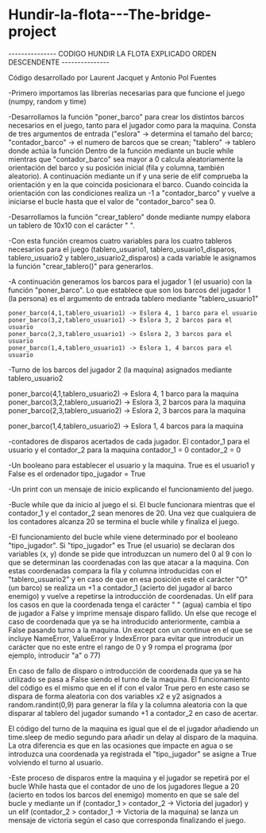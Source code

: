 # Hundir-la-flota---The-bridge-project

--------------- CODIGO HUNDIR LA FLOTA EXPLICADO ORDEN DESCENDENTE ---------------

Código desarrollado por Laurent Jacquet y Antonio Pol Fuentes

-Primero importamos las librerías necesarias para que funcione el juego (numpy, random y time)

-Desarrollamos la función "poner_barco" para crear los distintos barcos necesarios en el juego, tanto para el jugador como para la maquina.
Consta de tres argumentos de entrada ("eslora" -> determina el tamaño del barco; "contador_barco" -> el numero de barcos que se crean;
"tablero" -> tablero donde actúa la función
	Dentro de la función mediante un bucle while mientras que "contador_barco" sea mayor a 0 calcula aleatoriamente la orientación del barco
	y su posición inicial (fila y columna, también aleatorio). A continuación mediante un if y una serie de elif
	comprueba la orientación y en la que coincida posicionara el barco. Cuando coincida la orientación con las condiciones
	realiza un -1 a "contador_barco" y vuelve a iniciarse el bucle hasta que el valor de "contador_barco" sea 0.

-Desarrollamos la función "crear_tablero" donde mediante numpy elabora un tablero de 10x10 con el carácter " ".

-Con esta función creamos cuatro variables para los cuatro tableros necesarios para el juego (tablero_usuario1, tablero_usuario1_disparos, tablero_usuario2
y tablero_usuario2_disparos) a cada variable le asignamos la función "crear_tablero()" para generarlos.

-A continuación generamos los barcos para el jugador 1 (el usuario) con la función "poner_barco". Lo que establece que son los barcos
del jugador 1 (la persona) es el argumento de entrada tablero mediante "tablero_usuario1"
	
	poner_barco(4,1,tablero_usuario1) -> Eslora 4, 1 barco para el usuario
	poner_barco(3,2,tablero_usuario1) -> Eslora 3, 2 barcos para el usuario
	poner_barco(2,3,tablero_usuario1) -> Eslora 2, 3 barcos para el usuario
	poner_barco(1,4,tablero_usuario1) -> Eslora 1, 4 barcos para el usuario

-Turno de los barcos del jugador 2 (la maquina) asignados mediante tablero_usuario2

  poner_barco(4,1,tablero_usuario2) -> Eslora 4, 1 barco para la maquina
	poner_barco(3,2,tablero_usuario2) -> Eslora 3, 2 barcos para la maquina
	poner_barco(2,3,tablero_usuario2) -> Eslora 2, 3 barcos para la maquina

poner_barco(1,4,tablero_usuario2) -> Eslora 1, 4 barcos para la maquina

-contadores de disparos acertados de cada jugador. El contador_1 para el usuario y el contador_2 para la maquina
  contador_1 = 0
  contador_2 = 0

-Un booleano para establecer el usuario y la maquina. True es el usuario1 y False es el ordenador
tipo_jugador = True

-Un print con un mensaje de inicio explicando el funcionamiento del juego.

-Bucle while que da inicio al juego el si. El bucle funcionara mientras que el contador_1 y el contador_2 sean menores de 20.
Una vez que cualquiera de los contadores alcanza 20 se termina el bucle while y finaliza el juego.

-El funcionamiento del bucle while viene determinado por el booleano "tipo_jugador". Si "tipo_jugador" es True (el usuario) se declaran dos variables (x, y)
donde se pide que introduzcan un numero del 0 al 9 con lo que se determinan las coordenadas con las que atacar a la maquina. Con estas coordenadas
compara la fila y columna introducidas con el "tablero_usuario2" y en caso de que en esa posición este el carácter "O" (un barco) se realiza un +1 a contador_1
(acierto del jugador al barco enemigo) y vuelve a repetirse la introducción de coordenadas. Un elif para los casos en que la coordenada tenga el carácter " " (agua) cambia el tipo de jugador a False y imprime mensaje
disparo fallido. Un else que recoge el caso de coordenada que ya se ha introducido anteriormente, cambia a False pasando turno a la maquina.
Un except con un continue en el que se incluye NameError, ValueError y IndexError para evitar que introducir un carácter que no este entre el rango de 0 y 9 rompa el programa
(por ejemplo, introducir "a" o 77)

En caso de fallo de disparo o introducción de coordenada que ya se ha utilizado se pasa a False siendo el turno de la maquina. El funcionamiento del código es el mismo que en el if con el valor True pero en
este caso se dispara de forma aleatoria con dos variables x2 e y2 asignados a random.randint(0,9) para generar la fila y la columna aleatoria con la que disparar al tablero del jugador sumando +1 a contador_2 en caso de acertar.

El código del turno de la maquina es igual que el de el jugador añadiendo un time.sleep de medio segundo para añadir un delay al disparo de la maquina. La otra diferencia es que en las ocasiones que impacte en agua o se
introduzca una coordenada ya registrada el "tipo_jugador" se asigne a True volviendo el turno al usuario.

-Este proceso de disparos entre la maquina y el jugador se repetirá por el bucle While hasta que el contador de uno de los jugadores llegue a 20 (acierto en todos los barcos del enemigo) momento en que se sale del bucle
y mediante un if (contador_1 > contador_2 -> Victoria del jugador) y un elif (contador_2 > contador_1 -> Victoria de la maquina) se lanza un mensaje de victoria según el caso que corresponda finalizando el juego.
